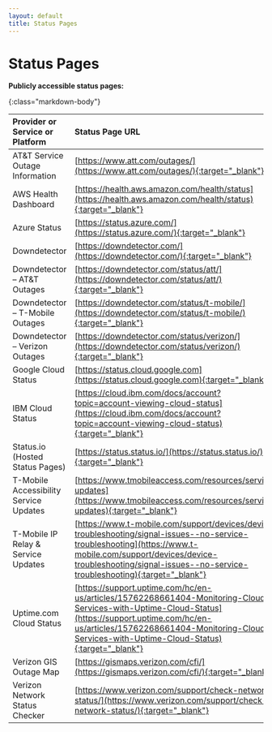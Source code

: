 ```yaml
---
layout: default
title: Status Pages
---
```


# Status Pages

**Publicly accessible status pages:**

{:class="markdown-body"}

| Provider or Service or Platform|Status Page URL|
|:---------------------------------------|:-----------------------------------------------------------------------------------------------------------|
| AT&T Service Outage Information|  [https://www.att.com/outages/](https://www.att.com/outages/){:target="_blank"}|
| AWS Health Dashboard             |  [https://health.aws.amazon.com/health/status](https://health.aws.amazon.com/health/status){:target="_blank"} |
| Azure Status                     |  [https://status.azure.com/](https://status.azure.com/){:target="_blank"}|
| Downdetector| [https://downdetector.com/](https://downdetector.com/){:target="_blank"}|
| Downdetector – AT&T Outages             |  [https://downdetector.com/status/att/](https://downdetector.com/status/att/){:target="_blank"}|
| Downdetector – T-Mobile Outages         |  [https://downdetector.com/status/t-mobile/](https://downdetector.com/status/t-mobile/){:target="_blank"}|
| Downdetector – Verizon Outages          |  [https://downdetector.com/status/verizon/](https://downdetector.com/status/verizon/){:target="_blank"}|
| Google Cloud Status              |  [https://status.cloud.google.com](https://status.cloud.google.com){:target="_blank"} |
| IBM Cloud Status                 |  [https://cloud.ibm.com/docs/account?topic=account-viewing-cloud-status](https://cloud.ibm.com/docs/account?topic=account-viewing-cloud-status){:target="_blank"}|
| Status.io (Hosted Status Pages)  |  [https://status.status.io/](https://status.status.io/){:target="_blank"}|
| T-Mobile Accessibility Service Updates  |  [https://www.tmobileaccess.com/resources/service-updates](https://www.tmobileaccess.com/resources/service-updates){:target="_blank"}|
| T-Mobile IP Relay & Service Updates     |  [https://www.t-mobile.com/support/devices/device-troubleshooting/signal-issues--no-service-troubleshooting](https://www.t-mobile.com/support/devices/device-troubleshooting/signal-issues--no-service-troubleshooting){:target="_blank"}|
| Uptime.com Cloud Status          |  [https://support.uptime.com/hc/en-us/articles/15762268661404-Monitoring-Cloud-Services-with-Uptime-Cloud-Status](https://support.uptime.com/hc/en-us/articles/15762268661404-Monitoring-Cloud-Services-with-Uptime-Cloud-Status){:target="_blank"}|
| Verizon GIS Outage Map                  |  [https://gismaps.verizon.com/cfi/](https://gismaps.verizon.com/cfi/){:target="_blank"}|
| Verizon Network Status Checker          |  [https://www.verizon.com/support/check-network-status/](https://www.verizon.com/support/check-network-status/){:target="_blank"}|
